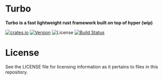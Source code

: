 # Turbo

**Turbo is a fast lightweight rust framework built on top of hyper (wip)**

[![crates.io](http://img.shields.io/crates/v/turbofish?style=for-the-badge)](https://crates.io/crates/turbofish)
[![Version](https://img.shields.io/static/v1?style=for-the-badge&label=RUSTC&message=1.47&color=b5651d)](https://blog.rust-lang.org/2020/10/08/Rust-1.47.html)
![License](https://img.shields.io/crates/l/turbofish.svg?style=for-the-badge)
[![Build Status](http://img.shields.io/github/workflow/status/ibraheemdev/turbofish/Rust?style=for-the-badge)](https://github.com/ibraheemdev/turbofish/actions)

# License

See the LICENSE file for licensing information as it pertains to files in this repository.